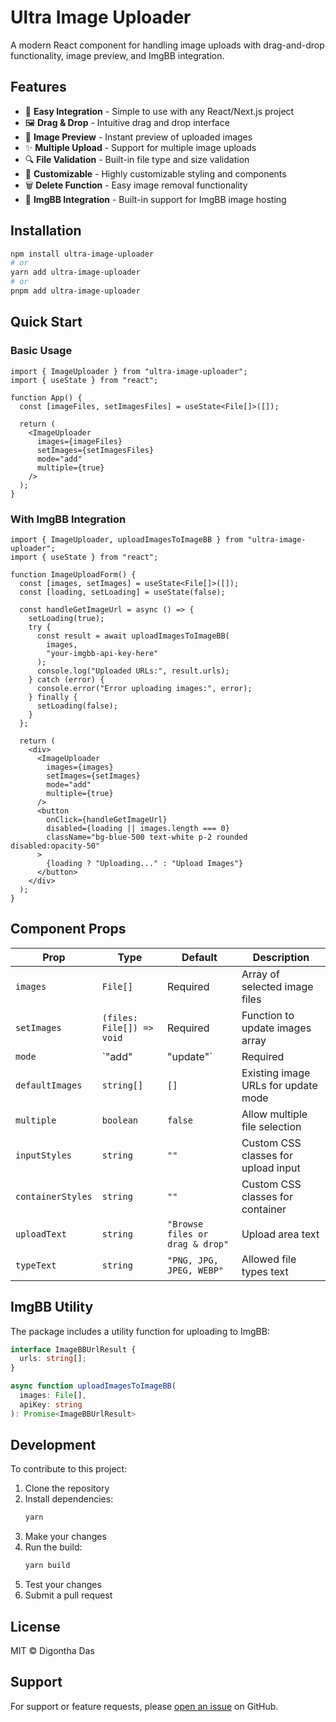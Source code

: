 # Ultra Image Uploader

A modern React component for handling image uploads with drag-and-drop functionality, image preview, and ImgBB integration.

## Features

- 🎯 **Easy Integration** - Simple to use with any React/Next.js project
- 🖼️ **Drag & Drop** - Intuitive drag and drop interface
- 📸 **Image Preview** - Instant preview of uploaded images
- ✨ **Multiple Upload** - Support for multiple image uploads
- 🔍 **File Validation** - Built-in file type and size validation
- 🎨 **Customizable** - Highly customizable styling and components
- 🗑️ **Delete Function** - Easy image removal functionality
- 🔄 **ImgBB Integration** - Built-in support for ImgBB image hosting

## Installation

```bash
npm install ultra-image-uploader
# or
yarn add ultra-image-uploader
# or
pnpm add ultra-image-uploader
```

## Quick Start

### Basic Usage

```tsx
import { ImageUploader } from "ultra-image-uploader";
import { useState } from "react";

function App() {
  const [imageFiles, setImagesFiles] = useState<File[]>([]);

  return (
    <ImageUploader
      images={imageFiles}
      setImages={setImagesFiles}
      mode="add"
      multiple={true}
    />
  );
}
```

### With ImgBB Integration

```tsx
import { ImageUploader, uploadImagesToImageBB } from "ultra-image-uploader";
import { useState } from "react";

function ImageUploadForm() {
  const [images, setImages] = useState<File[]>([]);
  const [loading, setLoading] = useState(false);

  const handleGetImageUrl = async () => {
    setLoading(true);
    try {
      const result = await uploadImagesToImageBB(
        images,
        "your-imgbb-api-key-here"
      );
      console.log("Uploaded URLs:", result.urls);
    } catch (error) {
      console.error("Error uploading images:", error);
    } finally {
      setLoading(false);
    }
  };

  return (
    <div>
      <ImageUploader
        images={images}
        setImages={setImages}
        mode="add"
        multiple={true}
      />
      <button
        onClick={handleGetImageUrl}
        disabled={loading || images.length === 0}
        className="bg-blue-500 text-white p-2 rounded disabled:opacity-50"
      >
        {loading ? "Uploading..." : "Upload Images"}
      </button>
    </div>
  );
}
```

## Component Props

| Prop             | Type                     | Default    | Description |
|------------------|--------------------------|------------|-------------|
| `images`         | `File[]`                 | Required   | Array of selected image files |
| `setImages`      | `(files: File[]) => void`| Required   | Function to update images array |
| `mode`           | `"add" | "update"`      | Required   | Component operation mode |
| `defaultImages`  | `string[]`               | `[]`       | Existing image URLs for update mode |
| `multiple`       | `boolean`                | `false`    | Allow multiple file selection |
| `inputStyles`    | `string`                 | `""`       | Custom CSS classes for upload input |
| `containerStyles`| `string`                 | `""`       | Custom CSS classes for container |
| `uploadText`     | `string`                 | `"Browse files or drag & drop"` | Upload area text |
| `typeText`       | `string`                 | `"PNG, JPG, JPEG, WEBP"` | Allowed file types text |


## ImgBB Utility

The package includes a utility function for uploading to ImgBB:

```ts
interface ImageBBUrlResult {
  urls: string[];
}

async function uploadImagesToImageBB(
  images: File[],
  apiKey: string
): Promise<ImageBBUrlResult>
```

## Development

To contribute to this project:

1. Clone the repository
2. Install dependencies:
   ```bash
   yarn
   ```
3. Make your changes
4. Run the build:
   ```bash
   yarn build
   ```
5. Test your changes
6. Submit a pull request

## License

MIT © Digontha Das

## Support

For support or feature requests, please [open an issue](https://github.com/yourusername/ultra-image-uploader/issues) on GitHub.